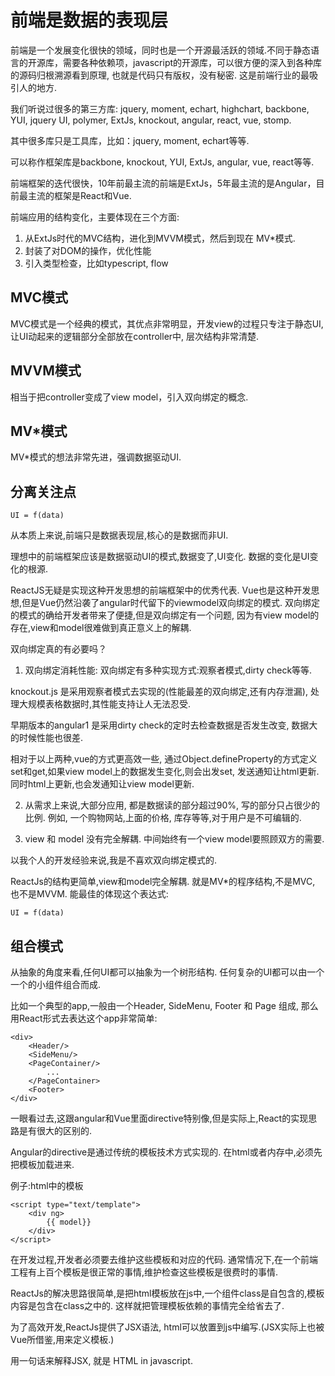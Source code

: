 # 前端是数据的表现层
前端是一个发展变化很快的领域，同时也是一个开源最活跃的领域.不同于静态语言的开源库，需要各种依赖项，javascript的开源库，可以很方便的深入到各种库的源码归根溯源看到原理, 也就是代码只有版权，没有秘密. 这是前端行业的最吸引人的地方.

我们听说过很多的第三方库: jquery, moment, echart, highchart, backbone, YUI, jquery UI, polymer, ExtJs, knockout, angular, react, vue, stomp.

其中很多库只是工具库，比如：jquery, moment, echart等等.

可以称作框架库是backbone, knockout, YUI, ExtJs, angular, vue, react等等.

前端框架的迭代很快，10年前最主流的前端是ExtJs，5年最主流的是Angular，目前最主流的框架是React和Vue.

前端应用的结构变化，主要体现在三个方面:
1. 从ExtJs时代的MVC结构，进化到MVVM模式，然后到现在 MV*模式.
2. 封装了对DOM的操作，优化性能
3. 引入类型检查，比如typescript, flow


## MVC模式
MVC模式是一个经典的模式，其优点非常明显，开发view的过程只专注于静态UI, 让UI动起来的逻辑部分全部放在controller中, 层次结构非常清楚.

## MVVM模式
相当于把controller变成了view model，引入双向绑定的概念.

## MV*模式
MV*模式的想法非常先进，强调数据驱动UI.

## 分离关注点
`UI = f(data)`

从本质上来说,前端只是数据表现层,核心的是数据而非UI.

理想中的前端框架应该是数据驱动UI的模式,数据变了,UI变化. 数据的变化是UI变化的根源.


ReactJS无疑是实现这种开发思想的前端框架中的优秀代表. Vue也是这种开发思想,但是Vue仍然沿袭了angular时代留下的viewmodel双向绑定的模式. 双向绑定的模式的确给开发者带来了便捷,但是双向绑定有一个问题, 因为有view model的存在,view和model很难做到真正意义上的解耦.

双向绑定真的有必要吗？

1. 双向绑定消耗性能:
双向绑定有多种实现方式:观察者模式,dirty check等等.

knockout.js 是采用观察者模式去实现的(性能最差的双向绑定,还有内存泄漏), 处理大规模表格数据时,其性能支持让人无法忍受.

早期版本的angular1 是采用dirty check的定时去检查数据是否发生改变, 数据大的时候性能也很差.

相对于以上两种,vue的方式更高效一些, 通过Object.defineProperty的方式定义set和get,如果view model上的数据发生变化,则会出发set, 发送通知让html更新. 同时html上更新,也会发通知让view model更新.

2. 从需求上来说,大部分应用, 都是数据读的部分超过90%, 写的部分只占很少的比例. 例如, 一个购物网站,上面的价格, 库存等等,对于用户是不可编辑的. 

3. view 和 model 没有完全解耦. 中间始终有一个view model要照顾双方的需要.

以我个人的开发经验来说,我是不喜欢双向绑定模式的.

ReactJs的结构更简单,view和model完全解耦. 就是MV*的程序结构,不是MVC, 也不是MVVM. 能最佳的体现这个表达式:

`UI = f(data)`


## 组合模式

从抽象的角度来看,任何UI都可以抽象为一个树形结构. 任何复杂的UI都可以由一个一个的小组件组合而成.

比如一个典型的app,一般由一个Header, SideMenu, Footer 和 Page 组成, 那么用React形式去表达这个app非常简单:

```
<div>
    <Header/>
    <SideMenu/>
    <PageContainer/>
        ...
    </PageContainer>
    <Footer>
</div>
```

一眼看过去,这跟angular和Vue里面directive特别像,但是实际上,React的实现思路是有很大的区别的.

Angular的directive是通过传统的模板技术方式实现的. 在html或者内存中,必须先把模板加载进来. 

例子:html中的模板
```
<script type="text/template">
    <div ng>
        {{ model}}
    </div>
</script>
```

在开发过程,开发者必须要去维护这些模板和对应的代码. 通常情况下,在一个前端工程有上百个模板是很正常的事情,维护检查这些模板是很费时的事情.


ReactJs的解决思路很简单,是把html模板放在js中,一个组件class是自包含的,模板内容是包含在class之中的. 这样就把管理模板依赖的事情完全给省去了.

为了高效开发,ReactJs提供了JSX语法, html可以放置到js中编写.(JSX实际上也被Vue所借鉴,用来定义模板.)

用一句话来解释JSX, 就是 HTML in javascript.


